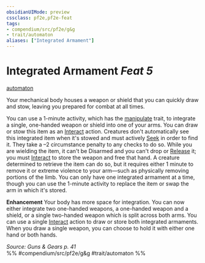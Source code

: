 ```yaml
---
obsidianUIMode: preview
cssclass: pf2e,pf2e-feat
tags:
- compendium/src/pf2e/g&g
- trait/automaton
aliases: ["Integrated Armament"]
---
```

# Integrated Armament  *Feat 5*  
[automaton](../../Rules/traits/automaton-g-g.md)  


Your mechanical body houses a weapon or shield that you can quickly draw and stow, leaving you prepared for combat at all times.

You can use a 1-minute activity, which has the [manipulate](../../Rules/traits/manipulate.md) trait, to integrate a single, one-handed weapon or shield into one of your arms. You can draw or stow this item as an [Interact](../../Rules/actions/interact.md) action. Creatures don't automatically see this integrated item when it's stowed and must actively [Seek](../../Rules/actions/seek.md) in order to find it. They take a –2 circumstance penalty to any checks to do so. While you are wielding the item, it can't be Disarmed and you can't drop or [Release](../../Rules/actions/release.md) it; you must [Interact](../../Rules/actions/interact.md) to store the weapon and free that hand. A creature determined to retrieve the item can do so, but it requires either 1 minute to remove it or extreme violence to your arm—such as physically removing portions of the limb. You can only have one integrated armament at a time, though you can use the 1-minute activity to replace the item or swap the arm in which it's stored.

**Enhancement** Your body has more space for integration. You can now either integrate two one-handed weapons, a one-handed weapon and a shield, or a single two-handed weapon which is split across both arms. You can use a single [Interact](../../Rules/actions/interact.md) action to draw or store both integrated armaments. When you draw a single weapon, you can choose to hold it with either one hand or both hands.

*Source: Guns & Gears p. 41*  
%% #compendium/src/pf2e/g&g #trait/automaton %%